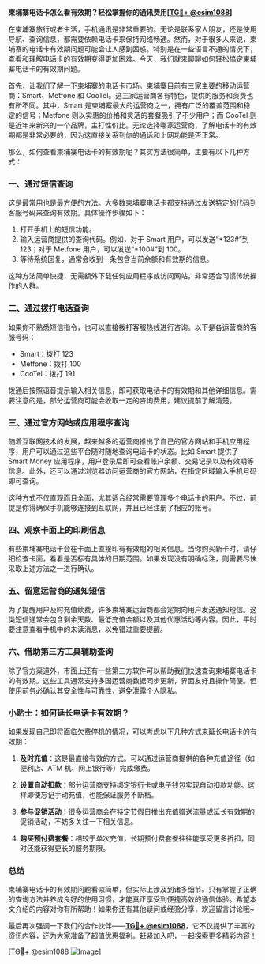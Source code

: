 **柬埔寨电话卡怎么看有效期？轻松掌握你的通讯费用[[TG💪+ @esim1088](https://t.me/s/esim1088)]**

在柬埔寨旅行或者生活，手机通讯是非常重要的。无论是联系家人朋友，还是使用导航、查询信息，都需要依赖电话卡来保持网络畅通。然而，对于很多人来说，柬埔寨的电话卡有效期问题可能会让人感到困惑。特别是在一些语言不通的情况下，查看和理解电话卡的有效期变得更加困难。今天，我们就来聊聊如何轻松搞定柬埔寨电话卡的有效期问题。

首先，让我们了解一下柬埔寨的电话卡市场。柬埔寨目前有三家主要的移动运营商：Smart、Metfone 和 CooTel。这三家运营商各有特色，提供的服务和资费也有所不同。其中，Smart 是柬埔寨最大的运营商之一，拥有广泛的覆盖范围和稳定的信号；Metfone 则以实惠的价格和灵活的套餐吸引了不少用户；而 CooTel 则是近年来新兴的一个品牌，主打性价比。无论选择哪家运营商，了解电话卡的有效期都是非常必要的，因为这直接关系到你的通话和上网功能是否正常。

那么，如何查看柬埔寨电话卡的有效期呢？其实方法很简单，主要有以下几种方式：

### 一、通过短信查询

这是最常用也是最方便的方法。大多数柬埔寨电话卡都支持通过发送特定的代码到客服号码来查询有效期。具体操作步骤如下：

1. 打开手机上的短信功能。
2. 输入运营商提供的查询代码。例如，对于 Smart 用户，可以发送“*123#”到 123；对于 Metfone 用户，可以发送“*100#”到 100。
3. 等待系统回复，通常会收到一条包含当前余额和有效期的信息。

这种方法简单快捷，无需额外下载任何应用程序或访问网站，非常适合习惯传统操作的人群。

### 二、通过拨打电话查询

如果你不熟悉短信指令，也可以直接拨打客服热线进行咨询。以下是各运营商的客服号码：

- Smart：拨打 123
- Metfone：拨打 100
- CooTel：拨打 191

拨通后按照语音提示输入相关信息，即可获取电话卡的有效期和其他详细信息。需要注意的是，部分运营商可能会收取一定的咨询费用，建议提前了解清楚。

### 三、通过官方网站或应用程序查询

随着互联网技术的发展，越来越多的运营商推出了自己的官方网站和手机应用程序，用户可以通过这些平台随时随地查询电话卡的状态。比如 Smart 提供了 Smart Money 应用程序，用户登录后即可查看账户余额、交易记录以及有效期等信息。此外，还可以通过浏览器访问运营商的官方网站，在指定区域输入手机号码即可查询。

这种方式不仅直观而且全面，尤其适合经常需要管理多个电话卡的用户。不过，前提是你得确保手机能够连接到互联网，并且已经注册了相应的账号。

### 四、观察卡面上的印刷信息

有些柬埔寨电话卡会在卡面上直接印有有效期的相关信息。当你购买新卡时，请仔细检查卡面，看看是否标有具体的日期范围。如果发现没有明确标注，则需要尽快采取上述方法之一进行确认。

### 五、留意运营商的通知短信

为了提醒用户及时充值续费，许多柬埔寨运营商都会定期向用户发送通知短信。这类短信通常会包含剩余天数、最低充值金额以及其他优惠活动等内容。因此，平时要注意查看手机中的未读消息，以免错过重要提醒。

### 六、借助第三方工具辅助查询

除了官方渠道外，市面上还有一些第三方软件可以帮助我们快速查询柬埔寨电话卡的有效期。这些工具通常支持多国运营商数据同步更新，界面友好且操作简便。但使用前务必确认其安全性与可靠性，避免泄露个人隐私。

### 小贴士：如何延长电话卡有效期？

如果发现自己即将面临欠费停机的情况，可以考虑以下几种方式来延长电话卡的有效期：

1. **及时充值**：这是最直接有效的方式。可以通过运营商提供的各种充值途径（如便利店、ATM 机、网上银行等）完成缴费。
   
2. **设置自动扣款**：部分运营商支持绑定银行卡或电子钱包实现自动扣款功能。这样即使忘记手动充值，也能保证服务不断档。

3. **参与促销活动**：很多运营商会在特定节假日推出充值赠送流量或延长有效期的促销活动，不妨多关注一下相关信息。

4. **购买预付费套餐**：相较于单次充值，长期预付费套餐往往能享受更多折扣，同时还能获得更长的服务期限。

### 总结

柬埔寨电话卡的有效期问题看似简单，但实际上涉及到诸多细节。只有掌握了正确的查询方法并养成良好的使用习惯，才能真正享受到便捷高效的通信体验。希望本文介绍的内容对你有所帮助！如果你还有其他疑问或经验分享，欢迎留言讨论哦~

最后再次强调一下我们的合作伙伴——**[TG💪+ @esim1088](https://t.me/s/esim1088)**，它不仅提供了丰富的资讯内容，还为大家准备了超值优惠福利。赶紧加入吧，一起探索更多精彩内容！

[[TG💪+ @esim1088](https://t.me/s/esim1088) ![Image](https://i.postimg.cc/4NQfJmqS/Snipaste-2025-05-13-00-14-12.png)]